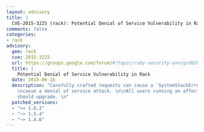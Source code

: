 ```yaml
---
layout: advisory
title: |
  CVE-2015-3225 (rack): Potential Denial of Service Vulnerability in Rack
comments: false
categories:
- rack
advisory:
  gem: rack
  cve: 2015-3225
  url: https://groups.google.com/forum/#!topic/ruby-security-ann/gcUbICUmKMc
  title: |
    Potential Denial of Service Vulnerability in Rack
  date: 2015-06-16
  description: "Carefully crafted requests can cause a `SystemStackError` and potentially
    \ncause a denial of service attack. \n\nAll users running an affected release
    should upgrade. \n"
  patched_versions:
  - ">= 1.6.2"
  - "~> 1.5.4"
  - "~> 1.4.6"
---
```

